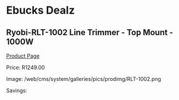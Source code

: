 
# Ebucks Dealz
## Ryobi-RLT-1002 Line Trimmer - Top Mount - 1000W
[Product Page](https://www.ebucks.com/web/shop/productSelected.do?prodId=1220093798&catId=363410833)

Price: R1249.00

Image: /web/cms/system/galleries/pics/prodimg/RLT-1002.png

Savings: 


	